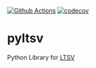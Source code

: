 [![Github Actions](https://github.com/10sr/pyltsv/workflows/build/badge.svg?event=push)](https://github.com/10sr/pyltsv/actions)
[![codecov](https://codecov.io/gh/10sr/pyltsv/branch/master/graph/badge.svg)](https://codecov.io/gh/10sr/pyltsv)


pyltsv
======

Python Library for [LTSV][]


[LTSV]: http://ltsv.org/
